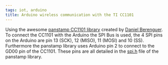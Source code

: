 ```yaml
---
tags: iot, arduino
title: Arduino wireless communication with the TI CC1101
---
```


Using the awesome [panstamp CC1101 library](https://code.google.com/p/panstamp/wiki/ArduinoLibrary) created by [Daniel Berenguer](https://twitter.com/panstamp).
To connect the CC1101 with the Arduino the SPI Bus is used, the 4 SPI pins on the Arduino are pin 13 (SCK), 12 (MISO), 11 (MOSI) and 10 (SS). Furthermore the panstamp library uses Arduino pin 2 to connect to the GD00 pin of the CC1101. These pins are all detailed in the [spi.h](https://code.google.com/p/panstamp/source/browse/trunk/arduino/libraries/panstamp/spi.h) file of the panstamp library.
